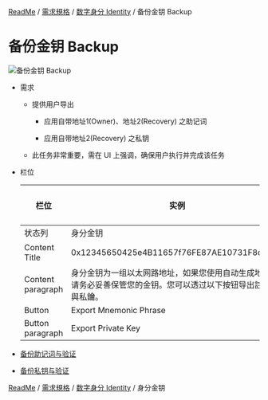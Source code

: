 [ReadMe](../README.md) / [需求規格](../requirements.md) / [数字身分 Identity](identity.md) / 备份金钥 Backup

# 备份金钥 Backup

![备份金钥 Backup](/docs/assets/screen-id-recovery-key.png)

* 需求

  * 提供用户导出

    * 应用自带地址1(Owner)、地址2(Recovery) 之助记词

    * 应用自带地址2(Recovery) 之私钥
  
  * 此任务非常重要，需在 UI 上强调，确保用户执行并完成该任务

* 栏位

  栏位 | 实例 | 初始值 | 类型 | 规则与描述
  ------------- | ------------- | ------------- | ------------- | -------------
  状态列 | 身分金钥 | | |
  Content Title | 0x12345650425e4B11657f76FE87AE10731F8d3333 | | | identity 地址
  Content paragraph | 身分金钥为一组以太网路地址，如果您使用自动生成地址，请务必妥善保管您的金钥。您可以透过以下按钮导出註記詞與私鑰。 | | |
  Button | Export Mnemonic Phrase | | |
  Button paragraph | Export Private Key | | |


* [备份助记词与验证](phrase.md)
* [备份私钥与验证](private-key.md)

[ReadMe](../README.md) / [需求規格](../requirements.md) / [数字身分 Identity](identity.md) / 身分金钥